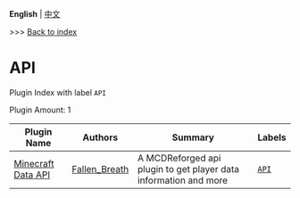 **English** | [中文](readme-zh_cn.md)

\>\>\> [Back to index](/readme.md)

# API

Plugin Index with label `API`

Plugin Amount: 1

| Plugin Name | Authors | Summary | Labels |
| --- | --- | --- | --- |
| [Minecraft Data API](/plugins/minecraft_data_api/readme.md) | [Fallen_Breath](https://github.com/Fallen-Breath) | A MCDReforged api plugin to get player data information and more | [`API`](/labels/api/readme.md) |


